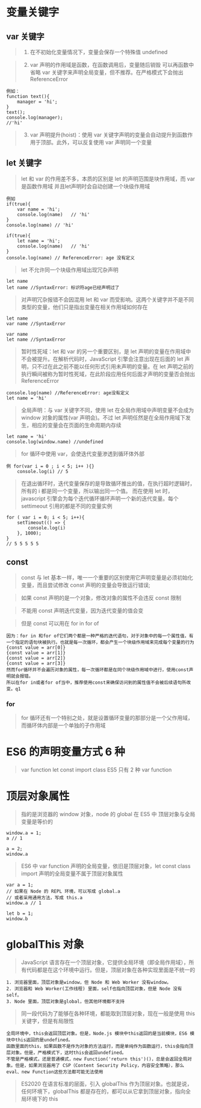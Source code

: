 # 变量关键字

## var 关键字

> 1.  在不初始化变量情况下，变量会保存一个特殊值 undefined

> 2. var 声明的作用域是函数，在函数调用后，变量随后销毁
>    可以再函数中省略 var 关键字来声明全局变量，但不推荐。在严格模式下会抛出 ReferenceError

    例如：
    function text(){
        manager = 'hi';
    }
    text();
    console.log(manager);
    //'hi'

> 3. var 声明提升(hoist)：使用 var 关键字声明的变量会自动提升到函数作用于顶部。此外，可以反复使用 var 声明同一个变量

## let 关键字

> let 和 var 的作用差不多，本质的区别是 let 的声明范围是块作用域，而 var 是函数作用域
> 并且let声明时会自动创建一个块级作用域

    例如
    if(true){
        var name = 'hi';
        console.log(name)   // 'hi'
    }
    console.log(name) // 'hi'

    if(true){
        let name = 'hi';
        console.log(name)   // 'hi'
    }
    console.log(name) // ReferenceError: age 没有定义

> let 不允许同一个块级作用域出现冗杂声明

    let name
    let name //SyntaxError: 标识符age已经声明过了

> 对声明冗杂报错不会因混用 let 和 var 而受影响。这两个关键字并不是不同类型的变量，他们只是指出变量在相关作用域如何存在

    let name
    var name //SyntaxError

    var name
    let name //SyntaxError

> 暂时性死域：let 和 var 的另一个重要区别，是 let 声明的变量在作用域中不会被提升。在解析代码时，JavaScript 引擎会注意出现在后面的 let 声明，只不过在此之前不能以任何形式引用未声明的变量。在 let 声明之前的执行瞬间被称为暂时性死域，在此阶段应用任何后面才声明的变量否会抛出 ReferenceError

    console.log(name) //ReferenceError: age没有定义
    let name = 'hi'

> 全局声明：与 var 关键字不同，使用 let 在全局作用域中声明变量不会成为 window 对象的属性(var 声明会)。不过 let 声明任然是在全局作用域下发生，相应的变量会在页面的生命周期内存续

    let name = 'hi'
    console.log(window.name) //undefined

> for 循环中使用 var，会使迭代变量渗透到循环体外部

    例 for(var i = 0 ; i < 5; i++ ){}
        console.log(i) // 5

> 在退出循环时，迭代变量保存的是导致循环推出的值，在执行超时逻辑时，所有的 i 都是同一个变量，所以输出同一个值。
> 而在使用 let 时，javascript 引擎会为每个迭代循环循环声明一个新的迭代变量。每个 settimeout 引用的都是不同的变量实例

    for ( var i = 0; i < 5; i++){
        setTimeout(() => {
            console.log(i)
        }, 1000);
    }
    // 5 5 5 5 5

## const

> const 与 let 基本一样，唯一一个重要的区别使用它声明变量是必须初始化变量，而且尝试修改 const 声明的变量会导致运行错误;

> 如果 const 声明的是一个对象，修改对象的属性不会违反 const 限制

> 不能用 const 声明迭代变量，因为迭代变量的值会变

> 但是 const 可以用在 for in for of

    因为：for in 和for of它们两个都是一种严格的迭代语句，对于对象中的每一个属性值，有一个指定的语句块被执行。也就是每一次循环，都会产生一个块级作用域来完成每个变量的行为
    {const value = arr[0]}
    {const value = arr[1]}
    {const value = arr[2]}
    {const value = arr[3]}
    然而for循环并不会遍历对象的属性，每一次循环都是在同个块级作用域中进行，使用const声明就会报错。
    所以在for in或者for of当中，推荐使用const来确保访问到的属性值不会被后续语句所改变。q1

### for

> for 循环还有一个特别之处，就是设置循环变量的那部分是一个父作用域，而循环体内部是一个单独的子作用域

# ES6 的声明变量方式 6 种

> var function let const import class
> ES5 只有 2 种 var function

# 顶层对象属性

> 指的是浏览器的 window 对象，node 的 global
> 在 ES5 中 顶层对象与全局变量是等价的

    window.a = 1;
    a // 1

    a = 2;
    window.a

> ES6 中 var function 声明的全局变量，依旧是顶层对象，let const class import 声明的全局变量不属于顶层对象属性

    var a = 1;
    // 如果在 Node 的 REPL 环境，可以写成 global.a
    // 或者采用通用方法，写成 this.a
    window.a // 1

    let b = 1;
    window.b

# globalThis 对象

> JavaScript 语言存在一个顶层对象，它提供全局环境（即全局作用域），所有代码都是在这个环境中运行。但是，顶层对象在各种实现里面是不统一的

    1. 浏览器里面，顶层对象是window，但 Node 和 Web Worker 没有window。
    2. 浏览器和 Web Worker(工作线程) 里面，self也指向顶层对象，但是 Node 没有self。
    3. Node 里面，顶层对象是global，但其他环境都不支持

> 同一段代码为了能够在各种环境，都能取到顶层对象，现在一般是使用 this 关键字，但是有局限性

    全局环境中，this会返回顶层对象。但是，Node.js 模块中this返回的是当前模块，ES6 模块中this返回的是undefined。
    函数里面的this，如果函数不是作为对象的方法运行，而是单纯作为函数运行，this会指向顶层对象。但是，严格模式下，这时this会返回undefined。
    不管是严格模式，还是普通模式，new Function('return this')()，总是会返回全局对象。但是，如果浏览器用了 CSP（Content Security Policy，内容安全策略），那么eval、new Function这些方法都可能无法使用

> ES2020 在语言标准的层面，引入 globalThis 作为顶层对象。也就是说，任何环境下，globalThis 都是存在的，都可以从它拿到顶层对象，指向全局环境下的 this
